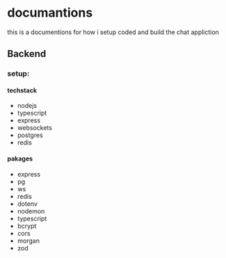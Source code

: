 # documantions 

this is a documentions for how i setup coded and build the chat appliction

## Backend

### setup:


#### techstack
- nodejs
- typescript
- express
- websockets
- postgres
- redis


#### pakages
- express
- pg
- ws
- redis
- dotenv
- nodemon
- typescript
- bcrypt
- cors
- morgan
- zod


